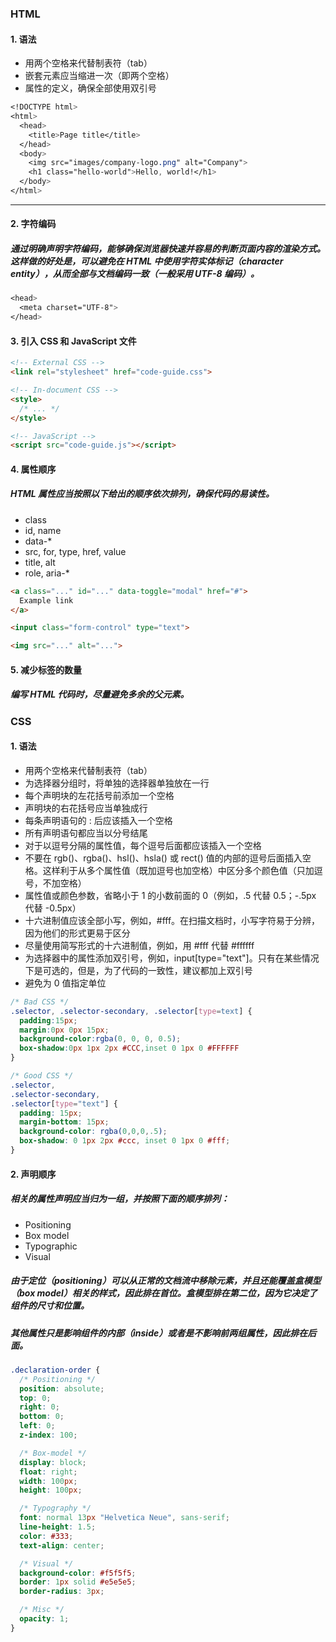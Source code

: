 ### HTML
#### 1. 语法
  - 用两个空格来代替制表符（tab）
  - 嵌套元素应当缩进一次（即两个空格）
  - 属性的定义，确保全部使用双引号 
  ```css
  <!DOCTYPE html>
  <html>
    <head>
      <title>Page title</title>
    </head>
    <body>
      <img src="images/company-logo.png" alt="Company">
      <h1 class="hello-world">Hello, world!</h1>
    </body>
  </html>
  ```
***
#### 2. 字符编码
##### 通过明确声明字符编码，能够确保浏览器快速并容易的判断页面内容的渲染方式。这样做的好处是，可以避免在 HTML 中使用字符实体标记（character entity），从而全部与文档编码一致（一般采用 UTF-8 编码）。
  ```css
  <head>
    <meta charset="UTF-8">
  </head>
  ```

#### 3. 引入 CSS 和 JavaScript 文件
  ```HTML
  <!-- External CSS -->
  <link rel="stylesheet" href="code-guide.css">

  <!-- In-document CSS -->
  <style>
    /* ... */
  </style>

  <!-- JavaScript -->
  <script src="code-guide.js"></script>
  ```

#### 4. 属性顺序
##### HTML 属性应当按照以下给出的顺序依次排列，确保代码的易读性。
  - class
  - id, name
  - data-*
  - src, for, type, href, value
  - title, alt
  - role, aria-*
  ``` HTML
  <a class="..." id="..." data-toggle="modal" href="#">
    Example link
  </a>

  <input class="form-control" type="text">

  <img src="..." alt="...">
  ```
  
#### 5. 减少标签的数量
##### 编写 HTML 代码时，尽量避免多余的父元素。

### CSS
#### 1. 语法
  - 用两个空格来代替制表符（tab）
  - 为选择器分组时，将单独的选择器单独放在一行
  - 每个声明块的左花括号前添加一个空格
  - 声明块的右花括号应当单独成行
  - 每条声明语句的 : 后应该插入一个空格
  - 所有声明语句都应当以分号结尾
  - 对于以逗号分隔的属性值，每个逗号后面都应该插入一个空格
  - 不要在 rgb()、rgba()、hsl()、hsla() 或 rect() 值的内部的逗号后面插入空格。这样利于从多个属性值（既加逗号也加空格）中区分多个颜色值（只加逗号，不加空格）
  - 属性值或颜色参数，省略小于 1 的小数前面的 0（例如，.5 代替 0.5；-.5px 代替 -0.5px）
  - 十六进制值应该全部小写，例如，#fff。在扫描文档时，小写字符易于分辨，因为他们的形式更易于区分
  - 尽量使用简写形式的十六进制值，例如，用 #fff 代替 #ffffff
  - 为选择器中的属性添加双引号，例如，input[type="text"]。只有在某些情况下是可选的，但是，为了代码的一致性，建议都加上双引号
  - 避免为 0 值指定单位
  ```css
  /* Bad CSS */
  .selector, .selector-secondary, .selector[type=text] {
    padding:15px;
    margin:0px 0px 15px;
    background-color:rgba(0, 0, 0, 0.5);
    box-shadow:0px 1px 2px #CCC,inset 0 1px 0 #FFFFFF
  }

  /* Good CSS */
  .selector,
  .selector-secondary,
  .selector[type="text"] {
    padding: 15px;
    margin-bottom: 15px;
    background-color: rgba(0,0,0,.5);
    box-shadow: 0 1px 2px #ccc, inset 0 1px 0 #fff;
  }
  ```
#### 2. 声明顺序
##### 相关的属性声明应当归为一组，并按照下面的顺序排列：
  - Positioning
  - Box model
  - Typographic
  - Visual
##### 由于定位（positioning）可以从正常的文档流中移除元素，并且还能覆盖盒模型（box model）相关的样式，因此排在首位。盒模型排在第二位，因为它决定了组件的尺寸和位置。
##### 其他属性只是影响组件的内部（inside）或者是不影响前两组属性，因此排在后面。
  ```css
  .declaration-order {
    /* Positioning */
    position: absolute;
    top: 0;
    right: 0;
    bottom: 0;
    left: 0;
    z-index: 100;

    /* Box-model */
    display: block;
    float: right;
    width: 100px;
    height: 100px;

    /* Typography */
    font: normal 13px "Helvetica Neue", sans-serif;
    line-height: 1.5;
    color: #333;
    text-align: center;

    /* Visual */
    background-color: #f5f5f5;
    border: 1px solid #e5e5e5;
    border-radius: 3px;

    /* Misc */
    opacity: 1;
  }
  ```
